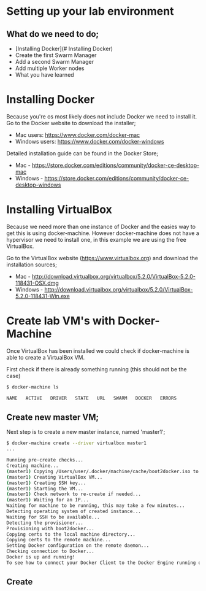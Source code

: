 # Setting up your lab environment

## What do we need to do;
- [Installing Docker](# Installing Docker)
- Create the first Swarm Manager
- Add a second Swarm Manager
- Add multiple Worker nodes
- What you have learned

# Installing Docker
Because you're os most likely does not include Docker we need to install it.
Go to the Docker website to download the installer;
- Mac users: https://www.docker.com/docker-mac
- Windows users: https://www.docker.com/docker-windows

Detailed installation guide can be found in the Docker Store;
- Mac - https://store.docker.com/editions/community/docker-ce-desktop-mac
- Windows - https://store.docker.com/editions/community/docker-ce-desktop-windows


# Installing VirtualBox
Because we need more than one instance of Docker and the easies way to get this is using docker-machine.
However docker-machine does not have a hypervisor we need to install one, in this example we are using the free VirtualBox.

Go to the VirtualBox website (https://www.virtualbox.org) and download the installation sources;
- Mac - http://download.virtualbox.org/virtualbox/5.2.0/VirtualBox-5.2.0-118431-OSX.dmg
- Windows - http://download.virtualbox.org/virtualbox/5.2.0/VirtualBox-5.2.0-118431-Win.exe

# Create lab VM's with Docker-Machine
Once VirtualBox has been installed we could check if docker-machine is able to create a VirtualBox VM.

First check if there is already something running (this should not be the case)

```sh
$ docker-machine ls

NAME   ACTIVE   DRIVER   STATE   URL   SWARM   DOCKER   ERRORS
```

## Create new master VM;
Next step is to create a new master instance, named 'master1';

```sh
$ docker-machine create --driver virtualbox master1
...

Running pre-create checks...
Creating machine...
(master1) Copying /Users/user/.docker/machine/cache/boot2docker.iso to /Users/user/.docker/machine/machines/master1/boot2docker.iso...
(master1) Creating VirtualBox VM...
(master1) Creating SSH key...
(master1) Starting the VM...
(master1) Check network to re-create if needed...
(master1) Waiting for an IP...
Waiting for machine to be running, this may take a few minutes...
Detecting operating system of created instance...
Waiting for SSH to be available...
Detecting the provisioner...
Provisioning with boot2docker...
Copying certs to the local machine directory...
Copying certs to the remote machine...
Setting Docker configuration on the remote daemon...
Checking connection to Docker...
Docker is up and running!
To see how to connect your Docker Client to the Docker Engine running on this virtual machine, run: docker-machine env master1
```

## Create 
